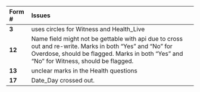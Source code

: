 |Form #  | Issues|  
| :-- | :-- |   
|   __3__|  uses circles for Witness and Health_Live|
| __12__ |  Name field might not be gettable with api due to cross out and re-write. Marks in both “Yes” and “No” for Overdose, should be flagged. Marks in both “Yes” and “No” for Witness, should be flagged. |
| __13__ | unclear marks in the Health questions|
| __17__ | Date_Day crossed out.|

